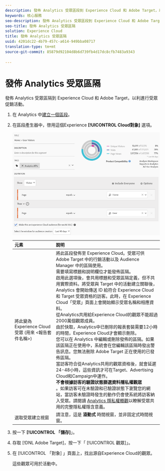 ```yaml
---
description: 發佈 Analytics 受眾區段到 Experience Cloud 和 Adobe Target，以利進行受眾促銷活動。
keywords: 核心服務
seo-description: 發佈 Analytics 受眾區段到 Experience Cloud 和 Adobe Target，以利進行受眾促銷活動。
seo-title: 發佈 Analytics 受眾區隔
solution: Experience Cloud
title: 發佈 Analytics 受眾區隔
uuid: 4201dc22-4b79-457c-a614-949bba08717
translation-type: tm+mt
source-git-commit: 85879d92104d8b6d739fb4d17dc8cfb7483a9343

---
```



# 發佈 Analytics 受眾區隔

發佈 Analytics 受眾區隔到 Experience Cloud 和 Adobe Target，以利進行受眾促銷活動。

1. 在 Analytics 中[建立一個區段](https://marketing.adobe.com/resources/help/en_US/analytics/segment/seg_build.html)。
1. 在區段產生器中，啓用這個Experience **[!UICONTROL Cloud對象]** 選項。

   ![](assets/ec_audience_example.png)

   | 元素 | 說明 |
   |--- |---|
   | 將此變為 Experience Cloud 受眾 (用來 &lt;報告套件名稱&gt;) | 將此區段發佈至 Experience Cloud。受眾可供 Adobe Target 中的行銷活動以及 Audience Manager 中的區隔使用。<br>需要填寫標題和說明欄位才能發佈區隔。<br>啟用此選項後，會共用標題和受眾區隔定義，但不共用實際資料。將受眾與 Target 中的活動建立關聯後，Analytics 會開始傳送 ID 給符合 Experience Cloud 和 Target 受眾資格的訪客。此時，在 Experience Cloud「受眾」頁面上會開始顯示受眾名稱和相應資料。<br>從Analytics共用給Experience Cloud的觀眾不能超過2000萬個觀眾成員。<br>由於快取，Analytics中已刪除的報表套裝需要12小時的時間，Experience Cloud才會顯示刪除。<br>您可以在 Analytics 中編輯或刪除發佈的區隔。如果該區隔正在使用中，系統會在您編輯該區隔時發出警告訊息。您無法刪除 Adobe Target 正在使用的已發佈區隔。<br>當訪客符合從Analytics共用的觀眾資格後，就會延遲24-48小時，這些資訊才可在Target、Advertising Cloud和Campaign中運作。<br>**不會根據訪客的驗證狀態篩選資料隱私權觀眾**<br>。如果訪客可在未驗證和已驗證狀態下瀏覽您的網站，當訪客未驗證時發生的動作仍會使系統將訪客納入受眾。請閱讀 [Analytics 隱私權概觀](https://marketing.adobe.com/resources/help/en_US/reference/?f=c_Privacy_Overview)以瞭解受眾共用的完整隱私權隱含意義。 |
   | 選取受眾建立視窗 | 請注意，這是 **滾動式** 時間視窗，並非固定式時間視窗。 |

1. 按一下 **[!UICONTROL 「儲存]**」。
1. 存取 [!DNL Adobe Target]，按一下「 [!UICONTROL 觀眾]」。
1. 在 [!UICONTROL 「對象] 」頁面上，找出源自Experience Cloud的觀眾。

   這些觀眾可用於活動中。
